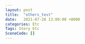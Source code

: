 ```yaml
---
layout: post
title:  "others_test"
date:   2021-07-28 13:00:00 +0000
categories: Etc
Tags: Story Etc
SceneCode: []
---
```

